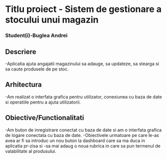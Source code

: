 # Titlu proiect - Sistem de gestionare a stocului unui magazin
### Student(i)-Buglea Andrei
## Descriere
-Aplicatia ajuta angajatii magazinului sa adauge, sa updateze, sa stearga si sa caute produsele de pe stoc.
## Arhitectura
-Am realizat o interfata grafica pentru utilizator, conexiunea cu baza de date si operatiile pentru a ajuta utilizatorii.
## Obiective/Functionalitati
-Am buton de inregistrare conectat cu baza de date si am o interfata grafica de logare conectata cu baza de date.
-Obiectivele urmatoare pe care le-as avea ar fi sa introduc un nou buton la dashboard care sa ma duca in aplicatia pr-zisa si 
-sa mai adaug o noua rubrica in care sa pun termenul de valabilitate al produsului.
